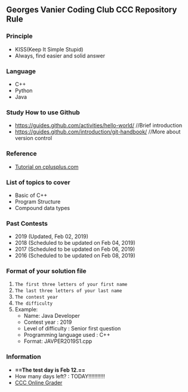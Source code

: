 ## Georges Vanier Coding Club CCC Repository Rule

### Principle
- KISS(Keep It Simple Stupid)
- Always, find easier and solid answer

### Language
- C++
- Python
- Java

### Study How to use Github
- https://guides.github.com/activities/hello-world/ //Brief introduction
- https://guides.github.com/introduction/git-handbook/ //More about version control

### Reference
- [Tutorial on cplusplus.com](http://www.cplusplus.com/doc/tutorial/)

### List of topics to cover
- Basic of C++
- Program Structure
- Compound data types

### Past Contests
- 2019 (Updated, Feb 02, 2019)
- 2018 (Scheduled to be updated on Feb 04, 2019)
- 2017 (Scheduled to be updated on Feb 06, 2019)
- 2016 (Scheduled to be updated on Feb 08, 2019)

### Format of your solution file
1. `The first three letters of your first name`
2. `The last three letters of your last name`
3. 	`The contest year`
4. 	`The difficulty`
5. 	Example: 
    - Name: Java Developer
    - Contest year : 2019
    - Level of difficulty : Senior first question
    - Programming language used : C++
    - Format: JAVPER2019S1.cpp 

### Information
- **==The test day is Feb 12.==**
- How many days left? : TODAY!!!!!!!!!!!
- [CCC Online Grader](https://cccgrader.com/)
